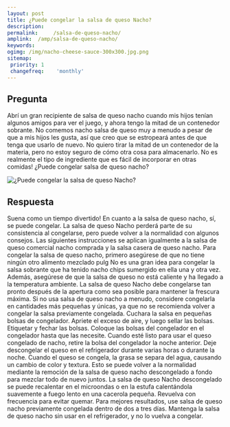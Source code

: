 ```yaml
---
layout: post
title: ¿Puede congelar la salsa de queso Nacho?  
description: 
permalink:     /salsa-de-queso-nacho/
amplink:  /amp/salsa-de-queso-nacho/
keywords: 
ogimg: /img/nacho-cheese-sauce-300x300.jpg.png
sitemap:
 priority: 1
 changefreq:    'monthly'
---
```




## Pregunta

Abrí un gran recipiente de salsa de queso nacho cuando mis hijos tenían algunos amigos para ver el juego, y ahora tengo la mitad de un contenedor sobrante. No comemos nacho salsa de queso muy a menudo a pesar de que a mis hijos les gusta, así que creo que se estropeará antes de que tenga que usarlo de nuevo. No quiero tirar la mitad de un contenedor de la materia, pero no estoy seguro de cómo otra cosa para almacenarlo. No es realmente el tipo de ingrediente que es fácil de incorporar en otras comidas! ¿Puede congelar salsa de queso nacho?


![¿Puede congelar la salsa de queso Nacho?](https://sepuedecongelar.com/img/nacho-cheese-sauce-300x300.jpg "¿Puede congelar la salsa de queso Nacho?" )


## Respuesta

Suena como un tiempo divertido! En cuanto a la salsa de queso nacho, sí, se puede congelar. La salsa de queso Nacho perderá parte de su consistencia al congelarse, pero puede volver a la normalidad con algunos consejos. Las siguientes instrucciones se aplican igualmente a la salsa de queso comercial nacho comprada y la salsa casera de queso nacho.
Para congelar la salsa de queso nacho, primero asegúrese de que no tiene ningún otro alimento mezclado pulg No es una gran idea para congelar la salsa sobrante que ha tenido nacho chips sumergido en ella una y otra vez. Además, asegúrese de que la salsa de queso no está caliente y ha llegado a la temperatura ambiente. La salsa de queso Nacho debe congelarse tan pronto después de la apertura como sea posible para mantener la frescura máxima.
Si no usa salsa de queso nacho a menudo, considere congelarla en cantidades más pequeñas y únicas, ya que no se recomienda volver a congelar la salsa previamente congelada. Cuchara la salsa en pequeñas bolsas de congelador. Apriete el exceso de aire, y luego sellar las bolsas. Etiquetar y fechar las bolsas. Coloque las bolsas del congelador en el congelador hasta que las necesite.
Cuando esté listo para usar el queso congelado de nacho, retire la bolsa del congelador la noche anterior. Deje descongelar el queso en el refrigerador durante varias horas o durante la noche. Cuando el queso se congela, la grasa se separa del agua, causando un cambio de color y textura. Esto se puede volver a la normalidad mediante la remoción de la salsa de queso nacho descongelado a fondo para mezclar todo de nuevo juntos.
La salsa de queso Nacho descongelado se puede recalentar en el microondas o en la estufa calentándola suavemente a fuego lento en una cacerola pequeña. Revuelva con frecuencia para evitar quemar. Para mejores resultados, use salsa de queso nacho previamente congelada dentro de dos a tres días. Mantenga la salsa de queso nacho sin usar en el refrigerador, y no lo vuelva a congelar.